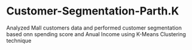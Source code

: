 # Customer-Segmentation-Parth.K
Analyzed Mall customers data and performed customer segmentation based onn spending score and Anual Income using K-Means Clustering technique 
